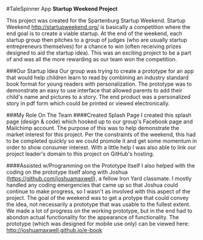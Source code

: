#TaleSpinner App
**Startup Weekend Project** 

This project was created for the Spartenburg Startup Weekend. Startup Weekend <http://startupweekend.org/> is basically a competition where the end goal is to create a viable startup. At the end of the weekend, each startup group then pitches to a group of judges (who are usually startup entrepreneurs themselves) for a chance to win (often receiving prizes designed to aid the startup idea). This was an exciting project to be a part of and was all the more rewarding as our team won the competition. 

###Our Startup Idea
Our group was trying to create a prototype for an app that would help children learn to read by combining an industry standard book format for young readers with personalization. The prototype was to demonstrate an easy to use interface that allowed parents to add their child's name and pictures to a story. The end product was a personalized story in pdf form which could be printed or viewed electronically. 

###My Role On The Team
####Created Splash Page
I created this splash page (design & code) which hooked up to our group's Facebook page and Mailchimp account. The purpose of this was to help demonstrate the market interest for this project. Per the constraints of the weekend, this had to be completed quickly so we could promote it and get some momentum in order to show consumer interest. With a little help I was also able to link our project leader's domain to this project on GitHub's hosting. 

####Assisted w/Programming on the Prototype Itself
I also helped with the coding on the prototype itself along with Joshua (<https://github.com/joshuamaxwell>), a fellow Iron Yard classmate. I mostly handled any coding emergencies that came up so that Joshua could continue to make progress, so I wasn't as involved with this aspect of the project. The goal of the weekend was to get a protype that could convey the idea, not necessarily a prototype that was usable to the fullest extent. We made a lot of progress on the working prototype, but in the end had to abondon actual functionality for the appearance of functionality. The prototype (which was designed for mobile use only) can be viewed here: <http://joshuamaxwell.github.io/e-book>
